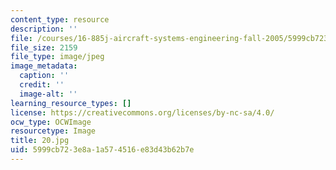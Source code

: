 ```yaml
---
content_type: resource
description: ''
file: /courses/16-885j-aircraft-systems-engineering-fall-2005/5999cb723e8a1a574516e83d43b62b7e_20.jpg
file_size: 2159
file_type: image/jpeg
image_metadata:
  caption: ''
  credit: ''
  image-alt: ''
learning_resource_types: []
license: https://creativecommons.org/licenses/by-nc-sa/4.0/
ocw_type: OCWImage
resourcetype: Image
title: 20.jpg
uid: 5999cb72-3e8a-1a57-4516-e83d43b62b7e
---
```

